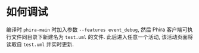 # 如何调试

编译时 `phira-main` 时加入参数 `--features event_debug`, 然后 Phira 客户端可执行文件同目录下新建名为 `test.uml` 的文件. 此后进入任意一个活动, 该活动页面将读取自 `test.uml` 并实时更新.
